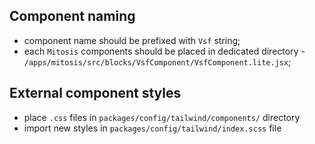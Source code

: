 ## Component naming

- component name should be prefixed with `Vsf` string;
- each `Mitosis` components should be placed in dedicated directory - `/apps/mitosis/src/blocks/VsfComponent/VsfComponent.lite.jsx`;

## External component styles

- place `.css` files in `packages/config/tailwind/components/` directory
- import new styles in `packages/config/tailwind/index.scss` file
